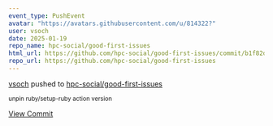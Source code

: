 ```yaml
---
event_type: PushEvent
avatar: "https://avatars.githubusercontent.com/u/814322?"
user: vsoch
date: 2025-01-19
repo_name: hpc-social/good-first-issues
html_url: https://github.com/hpc-social/good-first-issues/commit/b1f82ded4fb4c8677138e718302900cd85cefa35
repo_url: https://github.com/hpc-social/good-first-issues
---
```


<a href='https://github.com/vsoch' target='_blank'>vsoch</a> pushed to <a href='https://github.com/hpc-social/good-first-issues' target='_blank'>hpc-social/good-first-issues</a>

<small>unpin ruby/setup-ruby action version</small>

<a href='https://github.com/hpc-social/good-first-issues/commit/b1f82ded4fb4c8677138e718302900cd85cefa35' target='_blank'>View Commit</a>
